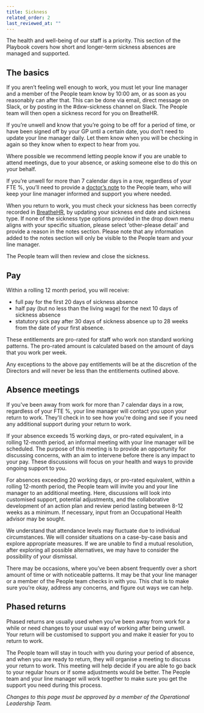 ```yaml
---
title: Sickness
related_order: 2
last_reviewed_at: ""
---
```

The health and well-being of our staff is a priority. This section of the Playbook covers how short and longer-term sickness absences are managed and supported.

## The basics

If you aren’t feeling well enough to work, you must let your line manager and a member of the People team know by 10:00 am, or as soon as you reasonably can after that. This can be done via email, direct message on Slack, or by posting in the #dxw-sickness channel on Slack. The People team will then open a sickness record for you on BreatheHR.

If you’re unwell and know that you’re going to be off for a period of time, or have been signed off by your GP until a certain date, you don’t need to update your line manager daily. Let them know when you will be checking in again so they know when to expect to hear from you.

Where possible we recommend letting people know if you are unable to attend meetings, due to your absence, or asking someone else to do this on your behalf.

If you’re unwell for more than 7 calendar days in a row, regardless of your FTE %, you’ll need to provide a [doctor’s note](https://www.nhs.uk/common-health-questions/caring-carers-and-long-term-conditions/when-do-i-need-a-fit-note/) to the People team, who will keep your line manager informed and support you where needed.

When you return to work, you must check your sickness has been correctly recorded in [BreatheHR](https://login.breathehr.com/login), by updating your sickness end date and sickness type. If none of the sickness type options provided in the drop down menu aligns with your specific situation, please select ‘other-please detail’ and provide a reason in the notes section. Please note that any information added to the notes section will only be visible to the People team and your line manager.

The People team will then review and close the sickness.

## Pay

Within a rolling 12 month period, you will receive:

* full pay for the first 20 days of sickness absence 
* half pay (but no less than the living wage) for the next 10 days of sickness absence
* statutory sick pay after 30 days of sickness absence up to 28 weeks from the date of your first absence.

These entitlements are pro-rated for staff who work non standard working patterns. The pro-rated amount is calculated based on the amount of days that you work per week.

Any exceptions to the above pay entitlements will be at the discretion of the Directors and will never be less than the entitlements outlined above. 

## Absence meetings

If you've been away from work for more than 7 calendar days in a row, regardless of your FTE %, your line manager will contact you upon your return to work. They'll check in to see how you're doing and see if you need any additional support during your return to work.

If your absence exceeds 15 working days, or pro-rated equivalent, in a rolling 12-month period, an informal meeting with your line manager will be scheduled. The purpose of this meeting is to provide an opportunity for discussing concerns, with an aim to intervene before there is any impact to your pay. These discussions will focus on your health and ways to provide ongoing support to you. 

For absences exceeding 20 working days, or pro-rated equivalent, within a rolling 12-month period, the People team will invite you and your line manager to an additional meeting. Here, discussions will look into customised support, potential adjustments, and the collaborative development of an action plan and review period lasting between 8-12 weeks as a minimum. If necessary, input from an Occupational Health advisor may be sought. 

We understand that attendance levels may fluctuate due to individual circumstances. We will consider situations on a case-by-case basis and explore appropriate measures. If we are unable to find a mutual resolution, after exploring all possible alternatives, we may have to consider the possibility of your dismissal. 

There may be occasions, where you’ve been absent frequently over a short amount of time or with noticeable patterns. It may be that your line manager or a member of the People team checks in with you. This chat is to make sure you’re okay, address any concerns, and figure out ways we can help.

## Phased returns

Phased returns are usually used when you’ve been away from work for a while or need changes to your usual way of working after being unwell. Your return will be customised to support you and make it easier for you to return to work.

The People team will stay in touch with you during your period of absence, and when you are ready to return, they will organise a meeting to discuss your return to work. This meeting will help decide if you are able to go back to your regular hours or if some adjustments would be better. The People team and your line manager will work together to make sure you get the support you need during this process.

*Changes to this page must be approved by a member of the Operational Leadership Team.*